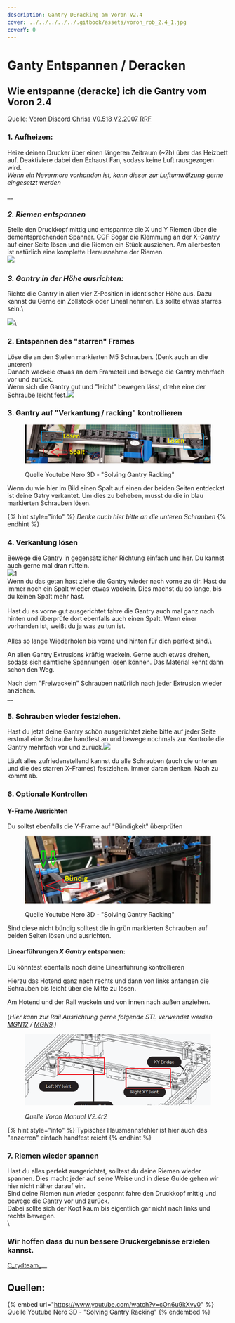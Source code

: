 ```yaml
---
description: Gantry DEracking am Voron V2.4
cover: ../../../../../.gitbook/assets/voron_rob_2.4_1.jpg
coverY: 0
---
```


# Ganty Entspannen / Deracken

## Wie entspanne (deracke) ich die Gantry vom Voron 2.4

Quelle: [Voron Discord Chriss V0.518 V2.2007 RRF](https://discord.com/channels/460117602945990666/460819549202284553/898503103182155776)

### 1. Aufheizen:

Heize deinen Drucker über einen längeren Zeitraum (\~2h) über das Heizbett auf. Deaktiviere dabei den Exhaust Fan, sodass keine Luft rausgezogen wird.\
_Wenn ein Nevermore vorhanden ist, kann dieser zur Luftumwälzung gerne eingesetzt werden_

__

### _2. Riemen entspannen_

Stelle den Druckkopf mittig und entspannte die X und Y Riemen über die dementsprechenden Spanner. GGF Sogar die Klemmung an der X-Gantry auf einer Seite lösen und die Riemen ein Stück ausziehen. Am allerbesten ist natürlich eine komplette Herausnahme der Riemen.\
![](../../../../../.gitbook/assets/riemen\_enstpannen.PNG)



### _3. Gantry in der Höhe ausrichten:_

Richte die Gantry in allen vier Z-Position in identischer Höhe aus. Dazu kannst du Gerne ein Zollstock oder Lineal nehmen. Es sollte etwas starres sein.\


![](../../../../../.gitbook/assets/Gantry\_hoehe.PNG)\


### 2. Entspannen des "starren" Frames

Löse die an den Stellen markierten M5 Schrauben. (Denk auch an die unteren)\
Danach wackele etwas an dem Frameteil und bewege die Gantry mehrfach vor und zurück.\
Wenn sich die Gantry gut und "leicht" bewegen lässt, drehe eine der Schraube leicht fest.![](../../../../../.gitbook/assets/hintere\_x\_loesen.PNG)

### 3. Gantry auf "Verkantung / racking" kontrollieren

<figure><img src="../../../../../.gitbook/assets/Gantry_verkantet.PNG" alt=""><figcaption><p>Quelle Youtube Nero 3D - "Solving Gantry Racking"</p></figcaption></figure>

Wenn du wie hier im Bild einen Spalt auf einen der beiden Seiten entdeckst ist deine Gatry verkantet. Um dies zu beheben, musst du die in blau markierten Schrauben lösen.&#x20;

{% hint style="info" %}
_Denke auch hier bitte an die unteren Schrauben_&#x20;
{% endhint %}

### 4. Verkantung lösen

Bewege die Gantry in gegensätzlicher Richtung einfach und her. Du kannst auch gerne mal dran rütteln.\
&#x20;![](../../../../../.gitbook/assets/derack\_g.PNG)1\
Wenn du das getan hast ziehe die Gantry wieder nach vorne zu dir. Hast du immer noch ein Spalt wieder etwas wackeln. Dies machst du so lange, bis du keinen Spalt mehr hast.\
\
Hast du es vorne gut ausgerichtet fahre die Gantry auch mal ganz nach hinten und überprüfe dort ebenfalls auch einen Spalt. Wenn einer vorhanden ist, weißt du ja was zu tun ist. \
\
Alles so lange Wiederholen bis vorne und hinten für dich perfekt sind.\


An allen Gantry Extrusions kräftig wackeln. Gerne auch etwas drehen, sodass sich sämtliche Spannungen lösen können. Das Material kennt dann schon den Weg.&#x20;

Nach dem "Freiwackeln" Schrauben natürlich nach jeder Extrusion wieder anziehen. \
__

### 5. Schrauben wieder festziehen.

Hast du jetzt deine Gantry schön ausgerichtet ziehe bitte auf jeder Seite erstmal eine Schraube handfest an und bewege nochmals zur Kontrolle die Gantry mehrfach vor und zurück.![](../../../../../.gitbook/assets/gantry\_schrauben\_anziehen.PNG)

Läuft alles zufriedenstellend kannst du alle Schrauben (auch die unteren und die des starren X-Frames) festziehen. Immer daran denken. Nach zu kommt ab.



### 6. Optionale Kontrollen

#### Y-Frame Ausrichten

Du solltst ebenfalls die Y-Frame auf "Bündigkeit" überprüfen



<figure><img src="../../../../../.gitbook/assets/racking_hintere_achse.PNG" alt=""><figcaption><p>Quelle Youtube Nero 3D - "Solving Gantry Racking"</p></figcaption></figure>

Sind diese nicht bündig solltest die in grün markierten Schrauben auf beiden Seiten lösen und ausrichten.



#### Linearführungen _X Gantry_ entspannen:

Du könntest ebenfalls noch deine Linearführung kontrollieren

Hierzu das Hotend ganz nach rechts und dann von links anfangen die Schrauben bis leicht über die Mitte zu lösen.&#x20;

Am Hotend und der Rail wackeln und von innen nach außen anziehen. \
\
(_Hier kann zur Rail Ausrichtung gerne folgende STL verwendet werden_ [_MGN12_](https://github.com/VoronDesign/Voron-2/blob/Voron2.4/STLs/Tools/MGN12\_rail\_guide\_x2.stl) _/_ [_MGN9_](https://github.com/VoronDesign/Voron-2/blob/Voron2.4/STLs/Tools/MGN9\_rail\_guide\_x2.stl)_.)_

<figure><img src="../../../../../.gitbook/assets/X_Rail_V2.4.PNG" alt=""><figcaption><p><em>Quelle Voron Manual V2.4r2</em></p></figcaption></figure>

{% hint style="info" %}
Typischer Hausmannsfehler ist hier auch das "anzerren" einfach handfest reicht
{% endhint %}



### 7. Riemen wieder spannen

Hast du alles perfekt ausgerichtet, solltest du deine Riemen wieder spannen. Dies macht jeder auf seine Weise und in diese Guide gehen wir hier nicht näher darauf ein. \
Sind deine Riemen nun wieder gespannt fahre den Druckkopf mittig und bewege die Gantry vor und zurück.\
Dabei sollte sich der Kopf kaum bis eigentlich gar nicht nach links und rechts bewegen.\
\


### Wir hoffen dass du nun bessere Druckergebnisse erzielen kannst.

[C_rydteam_](https://www.youtube.com/c/Crydteam)__

## Quellen:

{% embed url="https://www.youtube.com/watch?v=cOn6u9kXvy0" %}
Quelle Youtube Nero 3D - "Solving Gantry Racking"
{% endembed %}
